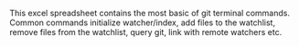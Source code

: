 This excel spreadsheet contains the most basic of git terminal commands. 
Common commands initialize watcher/index, add files to the watchlist, remove files from the
watchlist, query git, link with remote watchers etc.